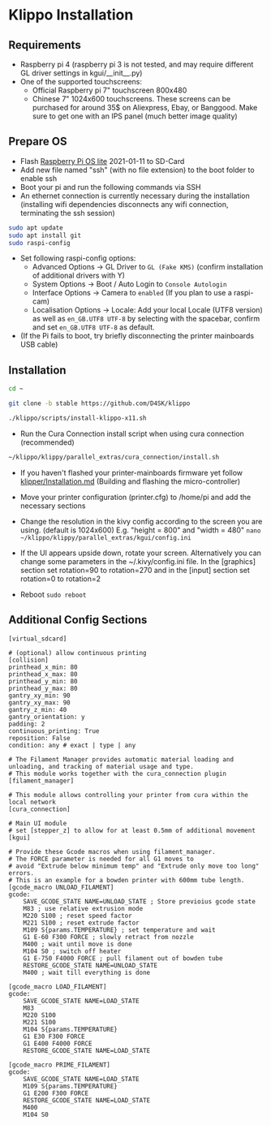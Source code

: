 Klippo Installation
==================


## Requirements ##
* Raspberry pi 4 (raspberry pi 3 is not tested, and may require different GL driver settings in kgui/\_\_init\_\_.py)
* One of the supported touchscreens:
   - Official Raspberry pi 7" touchscreen 800x480
   - Chinese 7" 1024x600 touchscreens. These screens can be purchased for around 35$ on Aliexpress, Ebay, or Banggood. Make sure to get one with an IPS panel (much better image quality)

## Prepare OS ##
- Flash [Raspberry Pi OS lite](https://downloads.raspberrypi.org/raspios_lite_armhf/images/raspios_lite_armhf-2021-01-12/2021-01-11-raspios-buster-armhf-lite.zip) 2021-01-11 to SD-Card
- Add new file named "ssh" (with no file extension) to the boot folder to enable ssh
- Boot your pi and run the following commands via SSH
- An ethernet connection is currently necessary during the installation (installing wifi dependencies disconnects any wifi connection, terminating the ssh session)

```bash
sudo apt update
sudo apt install git
sudo raspi-config
```
- Set following raspi-config options:
   - Advanced Options -> GL Driver to `GL (Fake KMS)` (confirm installation of additional drivers with Y)
   - System Options -> Boot / Auto Login to `Console Autologin`
   - Interface Options -> Camera to `enabled` (If you plan to use a raspi-cam)
   - Localisation Options -> Locale: Add your local Locale (UTF8 version) as well as `en_GB.UTF8 UTF-8` by selecting with the spacebar, confirm and set `en_GB.UTF8 UTF-8` as default.
- (If the Pi fails to boot, try briefly disconnecting the printer mainboards USB cable)

## Installation ##
```bash
cd ~

git clone -b stable https://github.com/D4SK/klippo

./klippo/scripts/install-klippo-x11.sh
```
- Run the Cura Connection install script when using cura connection (recommended)
```bash
~/klippo/klippy/parallel_extras/cura_connection/install.sh
```
- If you haven't flashed your printer-mainboards firmware yet follow [klipper/Installation.md](https://github.com/D4SK/klippo/blob/master/docs/Installation.md) (Building and flashing the micro-controller)
- Move your printer configuration (printer.cfg) to /home/pi and add the necessary sections
- Change the resolution in the kivy config according to the screen you are using. (default is 1024x600) E.g. "height = 800" and "width = 480" ```nano ~/klippo/klippy/parallel_extras/kgui/config.ini```
- If the UI appears upside down, rotate your screen. Alternatively you can change some parameters in the ~/.kivy/config.ini file. In the [graphics] section set rotation=90 to rotation=270 and in the [input] section set rotation=0 to rotation=2

- Reboot ``` sudo reboot  ```


## Additional Config Sections ##
```
[virtual_sdcard]

# (optional) allow continuous printing
[collision]
printhead_x_min: 80
printhead_x_max: 80
printhead_y_min: 80
printhead_y_max: 80
gantry_xy_min: 90
gantry_xy_max: 90
gantry_z_min: 40
gantry_orientation: y
padding: 2
continuous_printing: True
reposition: False
condition: any # exact | type | any

# The Filament Manager provides automatic material loading and unloading, and tracking of material usage and type.
# This module works together with the cura_connection plugin
[filament_manager]

# This module allows controlling your printer from cura within the local network
[cura_connection]

# Main UI module
# set [stepper_z] to allow for at least 0.5mm of additional movement
[kgui]

# Provide these Gcode macros when using filament_manager.
# The FORCE parameter is needed for all G1 moves to
# avoid "Extrude below minimum temp" and "Extrude only move too long" errors.
# This is an example for a bowden printer with 600mm tube length.
[gcode_macro UNLOAD_FILAMENT]
gcode:
    SAVE_GCODE_STATE NAME=UNLOAD_STATE ; Store previoius gcode state
    M83 ; use relative extrusion mode
    M220 S100 ; reset speed factor
    M221 S100 ; reset extrude factor
    M109 S{params.TEMPERATURE} ; set temperature and wait
    G1 E-60 F300 FORCE ; slowly retract from nozzle
    M400 ; wait until move is done
    M104 S0 ; switch off heater
    G1 E-750 F4000 FORCE ; pull filament out of bowden tube
    RESTORE_GCODE_STATE NAME=UNLOAD_STATE
    M400 ; wait till everything is done

[gcode_macro LOAD_FILAMENT]
gcode:
    SAVE_GCODE_STATE NAME=LOAD_STATE
    M83
    M220 S100
    M221 S100
    M104 S{params.TEMPERATURE}
    G1 E30 F300 FORCE
    G1 E400 F4000 FORCE
    RESTORE_GCODE_STATE NAME=LOAD_STATE

[gcode_macro PRIME_FILAMENT]
gcode:
    SAVE_GCODE_STATE NAME=LOAD_STATE
    M109 S{params.TEMPERATURE}
    G1 E200 F300 FORCE
    RESTORE_GCODE_STATE NAME=LOAD_STATE
    M400
    M104 S0
```
